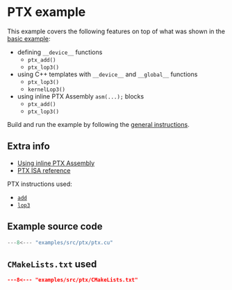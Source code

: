 # PTX example

This example covers the following features on top of what was shown in the [basic example](./basic.md):

- defining `__device__` functions
    - `ptx_add()`
    - `ptx_lop3()`
- using C++ templates with `__device__` and `__global__` functions
    - `ptx_lop3()`
    - `kernelLop3()`
- using inline PTX Assembly `asm(...);` blocks
    - `ptx_add()`
    - `ptx_lop3()`

Build and run the example by following the [general instructions](./README.md).

## Extra info

- [Using inline PTX Assembly](https://docs.nvidia.com/cuda/inline-ptx-assembly/index.html)
- [PTX ISA reference](https://docs.nvidia.com/cuda/parallel-thread-execution/index.html)

PTX instructions used:

- [`add`](https://docs.nvidia.com/cuda/parallel-thread-execution/index.html#integer-arithmetic-instructions-add)
- [`lop3`](https://docs.nvidia.com/cuda/parallel-thread-execution/index.html#logic-and-shift-instructions-lop3)

## Example source code

```cpp
---8<--- "examples/src/ptx/ptx.cu"
```

## `CMakeLists.txt` used

```cmake
---8<--- "examples/src/ptx/CMakeLists.txt"
```
